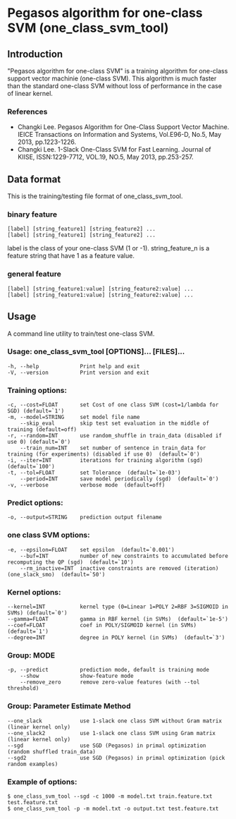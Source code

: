 # Pegasos algorithm for one-class SVM (one_class_svm_tool)

## Introduction

"Pegasos algorithm for one-class SVM" is a training algorithm for one-class support vector machinie (one-class SVM). This algorithm is much faster than the standard one-class SVM without loss of performance in the case of linear kernel. 

### References

* Changki Lee. Pegasos Algorithm for One-Class Support Vector Machine. IEICE Transactions on Information and Systems, Vol.E96-D, No.5, May 2013, pp.1223-1226.
* Changki Lee. 1-Slack One-Class SVM for Fast Learning. Journal of KIISE, ISSN:1229-7712, VOL.19, NO.5, May 2013, pp.253-257.

## Data format

This is the training/testing file format of one_class_svm_tool.

### binary feature
    [label] [string_feature1] [string_feature2] ...
    [label] [string_feature1] [string_feature2] ...

label is the class of your one-class SVM (1 or -1).
string_feature_n is a feature string that have 1 as a feature value.

### general feature
    [label] [string_feature1:value] [string_feature2:value] ...
    [label] [string_feature1:value] [string_feature2:value] ...

## Usage

A command line utility to train/test one-class SVM.

### Usage: one_class_svm_tool [OPTIONS]... [FILES]...
    -h, --help             Print help and exit
    -V, --version          Print version and exit

### Training options:
    -c, --cost=FLOAT       set Cost of one class SVM (cost=1/lambda for SGD) (default=`1')                    
    -m, --model=STRING     set model file name
        --skip_eval        skip test set evaluation in the middle of training (default=off)
    -r, --random=INT       use random_shuffle in train_data (disabled if use 0) (default=`0')
        --train_num=INT    set number of sentence in train_data for training (for experiments) (disabled if use 0)  (default=`0')
    -i, --iter=INT         iterations for training algorithm (sgd) (default=`100')
    -t, --tol=FLOAT        set Tolerance  (default=`1e-03')
        --period=INT       save model periodically (sgd)  (default=`0')
    -v, --verbose          verbose mode  (default=off)

### Predict options:
    -o, --output=STRING    prediction output filename

### one class SVM options:
    -e, --epsilon=FLOAT    set epsilon  (default=`0.001')
        --buf=INT          number of new constraints to accumulated before recomputing the QP (sgd)  (default=`10')
        --rm_inactive=INT  inactive constraints are removed (iteration) (one_slack_smo)  (default=`50')

### Kernel options:
    --kernel=INT           kernel type (0=Linear 1=POLY 2=RBF 3=SIGMOID in SVMs) (default=`0')
    --gamma=FLOAT          gamma in RBF kernel (in SVMs)  (default=`1e-5')
    --coef=FLOAT           coef in POLY/SIGMOID kernel (in SVMs)  (default=`1')
    --degree=INT           degree in POLY kernel (in SVMs)  (default=`3')

 ### Group: MODE
    -p, --predict          prediction mode, default is training mode
        --show             show-feature mode
        --remove_zero      remove zero-value features (with --tol threshold)

 ### Group: Parameter Estimate Method
    --one_slack            use 1-slack one class SVM without Gram matrix (linear kernel only)
    --one_slack2           use 1-slack one class SVM using Gram matrix (linear kernel only)
    --sgd                  use SGD (Pegasos) in primal optimization (random shuffled train_data)
    --sgd2                 use SGD (Pegasos) in primal optimization (pick random examples)
                           
### Example of options:
    $ one_class_svm_tool --sgd -c 1000 -m model.txt train.feature.txt test.feature.txt
    $ one_class_svm_tool -p -m model.txt -o output.txt test.feature.txt
